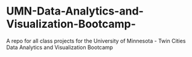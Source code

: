 # UMN-Data-Analytics-and-Visualization-Bootcamp-
A repo for all class projects for the University of Minnesota - Twin Cities Data Analytics and Visualization Bootcamp
